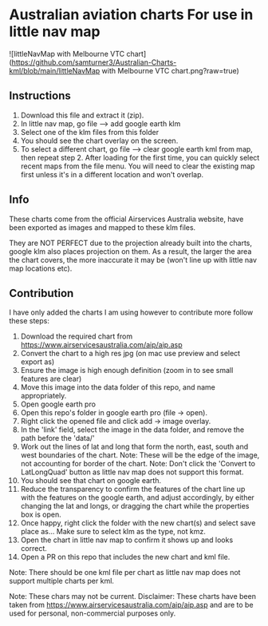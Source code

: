 # Australian aviation charts For use in little nav map

![littleNavMap with Melbourne VTC chart](https://github.com/samturner3/Australian-Charts-kml/blob/main/littleNavMap with Melbourne VTC chart.png?raw=true)

## Instructions

1. Download this file and extract it (zip).
2. In little nav map, go file --> add google earth klm
3. Select one of the klm files from this folder
4. You should see the chart overlay on the screen.
5. To select a different chart, go file --> clear google earth kml from map, then repeat step 2.
After loading for the first time, you can quickly select recent maps from the file menu. You will need to clear the existing map first unless it's in a different location and won't overlap.

## Info

These charts come from the official Airservices Australia website, have been exported as images and mapped to these klm files.

They are NOT PERFECT due to the projection already built into the charts, google klm also places projection on them. As a result, the larger the area the chart covers, the more inaccurate it may be (won't line up with little nav map locations etc).

## Contribution

I have only added the charts I am using however to contribute more follow these steps:
1. Download the required chart from https://www.airservicesaustralia.com/aip/aip.asp
2. Convert the chart to a high res jpg (on mac use preview and select export as)
3. Ensure the image is high enough definition (zoom in to see small features are clear)
4. Move this image into the data folder of this repo, and name appropriately. 
5. Open google earth pro
6. Open this repo's folder in google earth pro (file -> open).
7. Right click the opened file and click add -> image overlay.
8. In the 'link' field, select the image in the data folder, and remove the path before the 'data/'
9. Work out the lines of lat and long that form the north,  east, south and west boundaries of the chart. Note: These will be the edge of the image, not accounting for border of the chart. Note: Don't click the 'Convert to LatLongQuad' button as little nav map does not support this format.
10. You should see that chart on google earth.
11. Reduce the transparency to confirm the features of the chart line up with the features on the google earth, and adjust accordingly, by either changing the lat and longs, or dragging the chart while the properties box is open.
12. Once happy, right click the folder with the new chart(s) and select save place as... Make sure to select klm as the type, not kmz.
13. Open the chart in little nav map to confirm it shows up and looks correct.
14. Open a PR on this repo that includes the new chart and kml file.

Note: There should be one kml file per chart as little nav map does not support multiple charts per kml.

Note: These chars may not be current.
Disclaimer: These charts have been taken from https://www.airservicesaustralia.com/aip/aip.asp and are to be used for personal, non-commercial purposes only.
